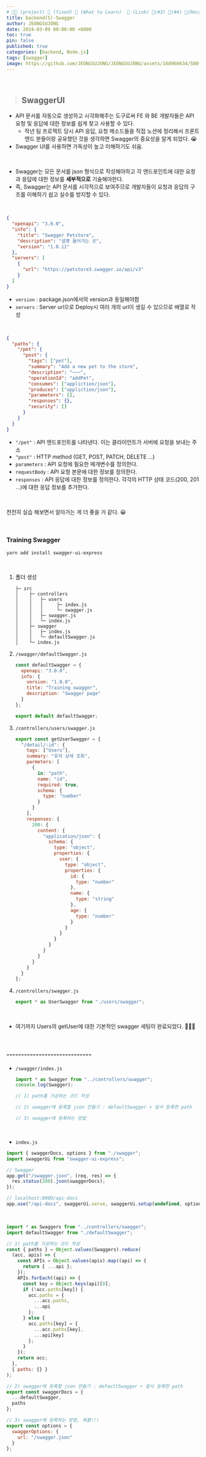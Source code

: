 ```yaml
---
# 👨‍💻 (project) 📌 (fixed) 📖 (What to Learn)  🌱 (Link) 🧷(#3) 📌(#4) 👀(Recap)
title: backend(5)-Swagger
author: JEONGSUJONG
date: 2024-03-09 00:00:00 +0800
toc: true
pin: false
published: true
categories: [backend, Node.js]
tags: [swagger]
image: https://github.com/JEONGSUJONG/JEONGSUJONG/assets/168960634/580ff546-c5d4-4502-a0c3-489b13a49870
---
```


<br>

> ## SwaggerUI

- API 문서를 자동으로 생성하고 시각화해주는 도구로써 FE 와 BE 개발자들은 API 요청 및 응답에 대한 정보를 쉽게 찾고 사용할 수 있다.
  - 작년 팀 프로젝트 당시 API 응답, 요청 메소드들을 직접 노션에 정리해서 프론트엔드 분들이랑 공유했던 것을 생각하면 Swagger의 중요성을 알게 되었다. 😭
- Swagger UI를 사용하면 가독성이 높고 이해하기도 쉬움.

<br>

<!-- ![image](https://github.com/JEONGSUJONG/github-mainpage/assets/142254876/e97c6b45-7993-42e5-8795-b4d45d3141f4) -->

- Swagger는 모든 문서를 json 형식으로 작성해야하고 각 엔드포인트에 대한 요청과 응답에 대한 정보를 **세부적으로** 기술해야한다.
- 즉, Swagger는 API 문서를 시각적으로 보여주므로 개발자들이 요청과 응답의 구조를 이해하기 쉽고 실수를 방지할 수 있다.

<br>

```json
{
  "openapi": "3.0.0",
  "info": {
    "title": "Swagger Petstore",
    "description": "설명 들어가는 곳",
    "version": "1.0.11"
  },
  "servers": [
    {
      "url": "https://petstore3.swagger.io/api/v3"
    }
  ]
}
```

<!-- ![image](https://github.com/JEONGSUJONG/github-mainpage/assets/142254876/24e964f2-56ac-4e9d-8ad1-ea1d03881dc1) -->

- `version` : package.json에서의 version과 동일해야함
- `servers` : Server url으로 Deploy시 여러 개의 url이 생길 수 있으므로 배열로 작성

<br>

```json
{
  "paths": {
    "/pet": {
      "post": {
        "tags": ["pet"],
        "summary": "Add a new pet to the store",
        "description": "~~~",
        "operationId": "addPet",
        "consumes": ["appliction/json"],
        "produces": ["appliction/json"],
        "parameters": [],
        "responses": {},
        "security": []
      }
    }
  }
}
```

- `"/pet"` : API 엔드포인트를 나타낸다. 이는 클라이언트가 서버에 요청을 보내는 주소
- `"post"` : HTTP method (GET, POST, PATCH, DELETE ...)
- `parameters` : API 요청에 필요한 매개변수를 정의한다.
- `requestBody` : API 요청 본문에 대한 정보를 정의한다.
- `responses` : API 응답에 대한 정보를 정의한다. 각각의 HTTP 상태 코드(200, 201 ...)에 대한 응답 정보를 추가한다.

<br>

천천히 실습 해보면서 알아가는 게 더 좋을 거 같다. 😀

<br>

### Training Swagger

`yarn add install swagger-ui-express`

<br>

1. 폴더 생성

   ```
   ├─ src
   │    ├─ controllers
   │    │   ├─ users
   │    │   │     ├─ index.js
   │    │   │     └─ swagger.js
   │    │   ├─ swagger.js
   │    │   └─ index.js
   │    ├─ swagger
   │    │   ├─ index.js
   │    │   └─ defaultSwagger.js
   │    └─ index.js
   ```

2. `/swagger/defaultSwagger.js`

   ```javascript
   const defaultSwagger = {
     openapi: "3.0.0",
     info: {
       version: "1.0.0",
       title: "Training swagger",
       description: "Swagger page"
     }
   };

   export default defaultSwagger;
   ```

3. `/controllers/users/swagger.js`

   ```javascript
   export const getUserSwagger = {
     "/detail/:id": {
       tags: ["Users"],
       summary: "유저 상세 조회",
       parmeters: [
         {
           in: "path",
           name: "id",
           required: true,
           schema: {
             type: "number"
           }
         }
       ],
       responses: {
         200: {
           content: {
             "application/json": {
               schema: {
                 type: "object",
                 properties: {
                   user: {
                     type: "object",
                     properties: {
                       id: {
                         type: "number"
                       },
                       name: {
                         type: "string"
                       },
                       age: {
                         type: "number"
                       }
                     }
                   }
                 }
               }
             }
           }
         }
       }
     }
   };
   ```

4. `/controllers/swagger.js`

   ```javascript
   export * as UserSwagger from "./users/swagger";
   ```

<br>

- 여기까지 Users의 getUser에 대한 기본적인 swagger 세팅이 완료되었다. 🥵🥵🥵

<br>

### -----------------------------

- `/swagger/index.js`

  ```javascript
  import * as Swagger from "../controllers/swagger";
  console.log(Swagger);

  // 1) path를 가공하는 코드 작성

  // 2) swagger에 등록할 json 만들기 : defaultSwagger + 앞서 등록한 path

  // 3) swagger에 등록하는 방법
  ```

<!-- ![image](https://github.com/JEONGSUJONG/JEONGSUJONG/assets/142254876/80efc9df-4e15-4779-8a70-35d2c29321d0) -->

<br>

- `index.js`

```javascript
import { swaggerDocs, options } from "./swagger";
import swaggerUi from "swagger-ui-express";

// Swagger
app.get("/swagger.json", (req, res) => {
  res.status(200).json(swaggerDocs);
});

// localhost:8000/api-docs
app.use("/api-docs", swaggerUi.serve, swaggerUi.setup(undefined, options));
```

<br>

```javascript
import * as Swaggers from "../controllers/swagger";
import defaultSwagger from "./defaultSwagger";

// 1) path를 가공하는 코드 작성
const { paths } = Object.values(Swaggers).reduce(
  (acc, apis) => {
    const APIs = Object.values(apis).map((api) => {
      return { ...api };
    });
    APIs.forEach((api) => {
      const key = Object.keys(api)[0];
      if (!acc.paths[key]) {
        acc.paths = {
          ...acc.paths,
          ...api
        };
      } else {
        acc.paths[key] = {
          ...acc.paths[key],
          ...api[key]
        };
      }
    });
    return acc;
  },
  { paths: {} }
);

// 2) swagger에 등록할 json 만들기 : defaultSwagger + 앞서 등록한 path
export const swaggerDocs = {
  ...defaultSwagger,
  paths
};

// 3) swagger에 등록하는 방법, 복붙!!!
export const options = {
  swaggerOptions: {
    url: "/swagger.json"
  }
};
```
